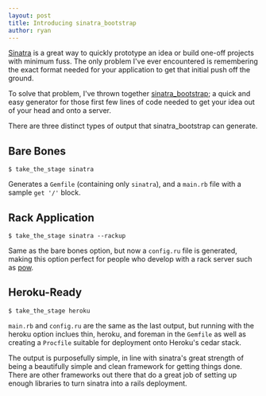 ```yaml
---
layout: post
title: Introducing sinatra_bootstrap
author: ryan
---
```

[Sinatra](http://www.sinatrarb.com/) is a great way to quickly prototype
an idea or build one-off projects with minimum fuss. The only problem
I've ever encountered is remembering the exact format needed for your
application to get that initial push off the ground.

To solve that problem, I've thrown together [sinatra_bootstrap](https://github.com/rahearn/sinatra_bootstrap);
a quick and easy generator for those first few lines of code needed to get your idea out of your head and onto a
server.

There are three distinct types of output that sinatra_bootstrap can
generate.

Bare Bones
----------

    $ take_the_stage sinatra

Generates a `Gemfile` (containing only `sinatra`), and a `main.rb` file
with a sample `get '/'` block.

Rack Application
----------------

    $ take_the_stage sinatra --rackup

Same as the bare bones option, but now a `config.ru` file is generated,
making this option perfect for people who develop with a rack server
such as [pow](http://pow.cx).

Heroku-Ready
------------

    $ take_the_stage heroku

`main.rb` and `config.ru` are the same as the last output, but running
with the heroku option inclues thin, heroku, and foreman in the
`Gemfile` as well as creating a `Procfile` suitable for deployment onto
Heroku's cedar stack.

The output is purposefully simple, in line with sinatra's great strength
of being a beautifully simple and clean framework for getting things
done. There are other frameworks out there that do a great job of
setting up enough libraries to turn sinatra into a rails deployment.
